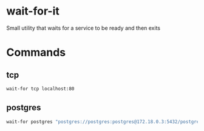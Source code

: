 # wait-for-it
Small utility that waits for a service to be ready and then exits

# Commands

## tcp
```bash
wait-for tcp localhost:80
```
## postgres
```bash
wait-for postgres "postgres://postgres:postgres@172.18.0.3:5432/postgres?sslmode=disable&connect_timeout=1"
```
